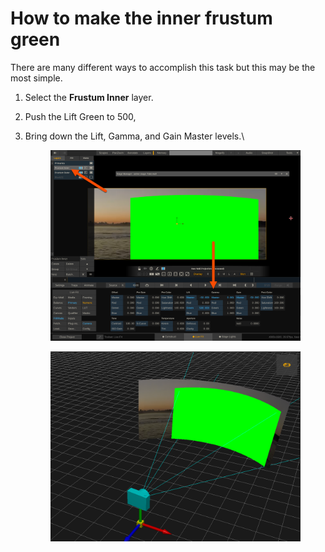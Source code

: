 # How to make the inner frustum green

There are many different ways to accomplish this task but this may be the most simple.&#x20;

1. Select the **Frustum Inner** layer.
2. Push the Lift Green to 500,&#x20;
3.  Bring down the Lift, Gamma, and Gain Master levels.\


    <figure><img src="../.gitbook/assets/image (1).png" alt=""><figcaption></figcaption></figure>

    <figure><img src="../.gitbook/assets/image (120).png" alt=""><figcaption></figcaption></figure>

